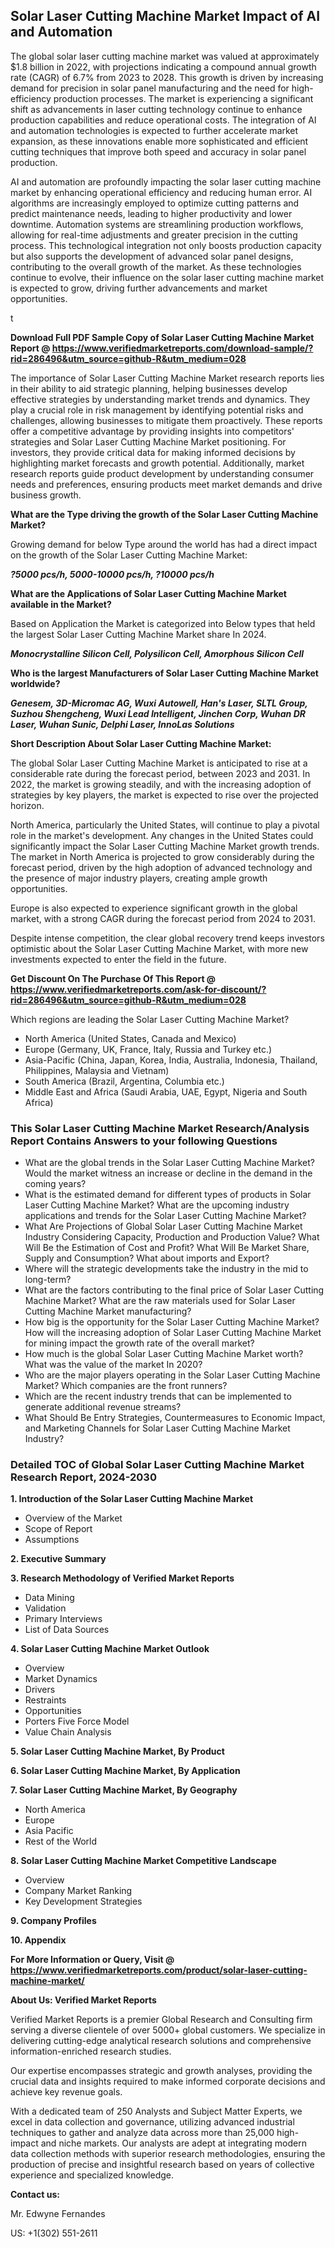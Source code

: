 <h2>Solar Laser Cutting Machine Market Impact of AI and Automation</h2><p>The global solar laser cutting machine market was valued at approximately $1.8 billion in 2022, with projections indicating a compound annual growth rate (CAGR) of 6.7% from 2023 to 2028. This growth is driven by increasing demand for precision in solar panel manufacturing and the need for high-efficiency production processes. The market is experiencing a significant shift as advancements in laser cutting technology continue to enhance production capabilities and reduce operational costs. The integration of AI and automation technologies is expected to further accelerate market expansion, as these innovations enable more sophisticated and efficient cutting techniques that improve both speed and accuracy in solar panel production.</p><p>AI and automation are profoundly impacting the solar laser cutting machine market by enhancing operational efficiency and reducing human error. AI algorithms are increasingly employed to optimize cutting patterns and predict maintenance needs, leading to higher productivity and lower downtime. Automation systems are streamlining production workflows, allowing for real-time adjustments and greater precision in the cutting process. This technological integration not only boosts production capacity but also supports the development of advanced solar panel designs, contributing to the overall growth of the market. As these technologies continue to evolve, their influence on the solar laser cutting machine market is expected to grow, driving further advancements and market opportunities.</p>t</p><p id="" class=""><strong>Download Full PDF Sample Copy of Solar Laser Cutting Machine Market Report @ <a href="https://www.verifiedmarketreports.com/download-sample/?rid=286496&utm_source=github-R&utm_medium=028" target="_blank">https://www.verifiedmarketreports.com/download-sample/?rid=286496&utm_source=github-R&utm_medium=028</a></strong></p><p>The importance of&nbsp;Solar Laser Cutting Machine Market research reports lies in their ability to aid strategic planning, helping businesses develop effective strategies by understanding market trends and dynamics. They play a crucial role in risk management by identifying potential risks and challenges, allowing businesses to mitigate them proactively. These reports offer a competitive advantage by providing insights into competitors' strategies and Solar Laser Cutting Machine Market positioning. For investors, they provide critical data for making informed decisions by highlighting market forecasts and growth potential. Additionally, market research reports guide product development by understanding consumer needs and preferences, ensuring products meet market demands and drive business growth.</p><p><strong>What are the&nbsp;Type driving the growth of the Solar Laser Cutting Machine Market?</strong></p><p id="" class="">Growing demand for below Type around the world has had a direct impact on the growth of the Solar Laser Cutting Machine Market:</p><em><strong>?5000 pcs/h, 5000-10000 pcs/h, ?10000 pcs/h</strong></em></p><strong>What are the&nbsp;Applications&nbsp;of Solar Laser Cutting Machine Market available in the Market?</strong></p><p id="" class="">Based on Application the Market is categorized into Below types that held the largest Solar Laser Cutting Machine Market share In 2024.</p><em><strong>Monocrystalline Silicon Cell, Polysilicon Cell, Amorphous Silicon Cell</strong></em></p><strong>Who is the largest Manufacturers of Solar Laser Cutting Machine Market worldwide?</strong></p><p><em><strong>Genesem, 3D-Micromac AG, Wuxi Autowell, Han's Laser, SLTL Group, Suzhou Shengcheng, Wuxi Lead Intelligent, Jinchen Corp, Wuhan DR Laser, Wuhan Sunic, Delphi Laser, InnoLas Solutions</strong></em></p><p id="" class=""><strong>Short Description About Solar Laser Cutting Machine Market:</strong></p><p>The global Solar Laser Cutting Machine Market is anticipated to rise at a considerable rate during the forecast period, between 2023 and 2031. In 2022, the market is growing steadily, and with the increasing adoption of strategies by key players, the market is expected to rise over the projected horizon.</p><p>North America, particularly the United States, will continue to play a pivotal role in the market's development. Any changes in the United States could significantly impact the Solar Laser Cutting Machine Market growth trends. The market in North America is projected to grow considerably during the forecast period, driven by the high adoption of advanced technology and the presence of major industry players, creating ample growth opportunities.</p><p>Europe is also expected to experience significant growth in the global market, with a strong CAGR during the forecast period from 2024 to 2031.</p><p>Despite intense competition, the clear global recovery trend keeps investors optimistic about the Solar Laser Cutting Machine Market, with more new investments expected to enter the field in the future.</p><p id="" class=""><strong>Get Discount On The Purchase Of This Report @ <a href="https://www.verifiedmarketreports.com/ask-for-discount/?rid=286496&utm_source=github-R&utm_medium=028" target="_blank">https://www.verifiedmarketreports.com/ask-for-discount/?rid=286496&utm_source=github-R&utm_medium=028</a></strong></p>Which regions are leading the Solar Laser Cutting Machine Market?</p><ul><li>North America (United States, Canada and Mexico)</li><li>Europe (Germany, UK, France, Italy, Russia and Turkey etc.)</li><li>Asia-Pacific (China, Japan, Korea, India, Australia, Indonesia, Thailand, Philippines, Malaysia and Vietnam)</li><li>South America (Brazil, Argentina, Columbia etc.)</li><li>Middle East and Africa (Saudi Arabia, UAE, Egypt, Nigeria and South Africa)</li></ul><h3 id="" class="">This Solar Laser Cutting Machine Market Research/Analysis Report Contains Answers to your following Questions</h3><ul><li>What are the global trends in the Solar Laser Cutting Machine Market? Would the market witness an increase or decline in the demand in the coming years?</li><li>What is the estimated demand for different types of products in Solar Laser Cutting Machine Market? What are the upcoming industry applications and trends for the Solar Laser Cutting Machine Market?</li><li>What Are Projections of Global Solar Laser Cutting Machine Market Industry Considering Capacity, Production and Production Value? What Will Be the Estimation of Cost and Profit? What Will Be Market Share, Supply and Consumption? What about imports and Export?</li><li>Where will the strategic developments take the industry in the mid to long-term?</li><li>What are the factors contributing to the final price of Solar Laser Cutting Machine Market? What are the raw materials used for Solar Laser Cutting Machine Market manufacturing?</li><li>How big is the opportunity for the Solar Laser Cutting Machine Market? How will the increasing adoption of Solar Laser Cutting Machine Market for mining impact the growth rate of the overall market?</li><li>How much is the global Solar Laser Cutting Machine Market worth? What was the value of the market In 2020?</li><li>Who are the major players operating in the Solar Laser Cutting Machine Market? Which companies are the front runners?</li><li>Which are the recent industry trends that can be implemented to generate additional revenue streams?</li><li>What Should Be Entry Strategies, Countermeasures to Economic Impact, and Marketing Channels for Solar Laser Cutting Machine Market Industry?</li></ul><h3 id="" class="">Detailed TOC of Global Solar Laser Cutting Machine Market Research Report, 2024-2030</h3><p id="" class=""><strong>1. Introduction of the Solar Laser Cutting Machine Market</strong></p><ul><li>Overview of the Market</li><li>Scope of Report</li><li>Assumptions</li></ul><p id="" class=""><strong>2. Executive Summary</strong></p><p id="" class=""><strong>3. Research Methodology of Verified Market Reports</strong></p><ul><li>Data Mining</li><li>Validation</li><li>Primary Interviews</li><li>List of Data Sources</li></ul><p id="" class=""><strong>4. Solar Laser Cutting Machine Market Outlook</strong></p><ul><li>Overview</li><li>Market Dynamics</li><li>Drivers</li><li>Restraints</li><li>Opportunities</li><li>Porters Five Force Model</li><li>Value Chain Analysis</li></ul><p id="" class=""><strong>5. Solar Laser Cutting Machine Market, By Product</strong></p><p id="" class=""><strong>6. Solar Laser Cutting Machine Market, By Application</strong></p><p id="" class=""><strong>7. Solar Laser Cutting Machine Market, By Geography</strong></p><ul><li>North America</li><li>Europe</li><li>Asia Pacific</li><li>Rest of the World</li></ul><p id="" class=""><strong>8. Solar Laser Cutting Machine Market Competitive Landscape</strong></p><ul><li>Overview</li><li>Company Market Ranking</li><li>Key Development Strategies</li></ul><p id="" class=""><strong>9. Company Profiles</strong></p><p id="" class=""><strong>10. Appendix</strong></p><p id="" class=""><strong>For More Information or Query, Visit @ <a href="https://www.verifiedmarketreports.com/product/solar-laser-cutting-machine-market/" target="_blank">https://www.verifiedmarketreports.com/product/solar-laser-cutting-machine-market/</a></strong></p><p id="" class=""><strong>About Us: Verified Market Reports</strong></p><p id="" class="">Verified Market Reports is a premier Global Research and Consulting firm serving a diverse clientele of over 5000+ global customers. We specialize in delivering cutting-edge analytical research solutions and comprehensive information-enriched research studies.</p><p id="" class="">Our expertise encompasses strategic and growth analyses, providing the crucial data and insights required to make informed corporate decisions and achieve key revenue goals.</p><p id="" class="">With a dedicated team of 250 Analysts and Subject Matter Experts, we excel in data collection and governance, utilizing advanced industrial techniques to gather and analyze data across more than 25,000 high-impact and niche markets. Our analysts are adept at integrating modern data collection methods with superior research methodologies, ensuring the production of precise and insightful research based on years of collective experience and specialized knowledge.</p><p id="" class=""><strong>Contact us:</strong></p><p id="" class="">Mr. Edwyne Fernandes</p><p id="" class="">US: +1(302) 551-2611</p>